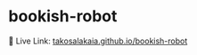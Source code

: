 # bookish-robot
🔗 Live Link: [takosalakaia.github.io/bookish-robot](https://takosalakaia.github.io/bookish-robot/)

